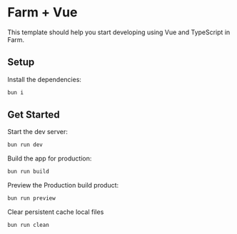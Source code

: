 # Farm + Vue

This template should help you start developing using Vue and TypeScript in Farm.

## Setup

Install the dependencies:

```bash
bun i
```

## Get Started

Start the dev server:

```bash
bun run dev
```

Build the app for production:

```bash
bun run build
```

Preview the Production build product:

```bash
bun run preview
```

Clear persistent cache local files

```bash
bun run clean
```
